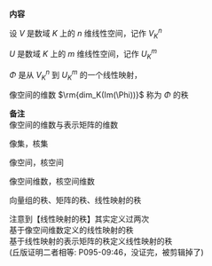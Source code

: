 **内容**  
  
设 $V$ 是数域 $K$ 上的 $n$ 维线性空间，记作 $V_K^n$  
  
$U$ 是数域 $K$ 上的 $m$ 维线性空间，记作 $U_K^m$  
  
$\Phi$ 是从 $V_K^n$ 到 $U_K^m$ 的一个线性映射，  
  
像空间的维数 $\rm{dim_K(Im(\Phi))}$ 称为 $\Phi$ 的秩  
  
**备注**  
像空间的维数与表示矩阵的维数  
  
像集，核集  
  
像空间，核空间  
  
像空间维数，核空间维数  
  
向量组的秩、矩阵的秩、线性映射的秩  
  
注意到【线性映射的秩】其实定义过两次  
基于像空间维数定义的线性映射的秩  
基于线性映射的表示矩阵的秩定义线性映射的秩  
(丘版证明二者相等: P095-09:46，没证完，被剪辑掉了)  
